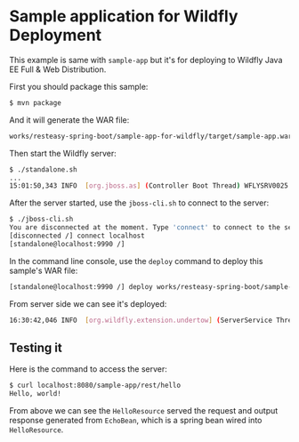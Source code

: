 # Sample application for Wildfly Deployment

This example is same with `sample-app` but it's for deploying to Wildfly Java EE Full & Web Distribution.

First you should package this sample:

```bash
$ mvn package
```

And it will generate the WAR file:

```txt
works/resteasy-spring-boot/sample-app-for-wildfly/target/sample-app.war
```

Then start the Wildfly server:

```bash
$ ./standalone.sh
...
15:01:50,343 INFO  [org.jboss.as] (Controller Boot Thread) WFLYSRV0025: WildFly Full 19.0.0.Final (WildFly Core 11.0.0.Final) started in 3332ms - Started 316 of 582 services (374 services are lazy, passive or on-demand)
```

After the server started, use the `jboss-cli.sh` to connect to the server:

```bash
$ ./jboss-cli.sh
You are disconnected at the moment. Type 'connect' to connect to the server or 'help' for the list of supported commands.
[disconnected /] connect localhost
[standalone@localhost:9990 /]
```

In the command line console, use the `deploy` command to deploy this sample's WAR file:

```bash
[standalone@localhost:9990 /] deploy works/resteasy-spring-boot/sample-app-for-wildfly/target/sample-app.war --force
```

From server side we can see it's deployed:

```bash
16:30:42,046 INFO  [org.wildfly.extension.undertow] (ServerService Thread Pool -- 449) WFLYUT0021: Registered web context: '/sample-app' for server 'default-server'
```

## Testing it

Here is the command to access the server:

```bash
$ curl localhost:8080/sample-app/rest/hello
Hello, world!                  
```

From above we can see the `HelloResource` served the request and output response generated from `EchoBean`, which is a spring bean wired into `HelloResource`.
